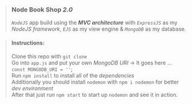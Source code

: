 > ### Node Book Shop _2.0_
> _`NodeJS`_ app build using the _**MVC architecture**_ with _`ExpressJS`_ as my _NodeJS framework_, _`EJS`_ as my view engine &amp; _`MongoDB`_ as my database.

> #### Instructions:  
> Clone this repo with `git clone`  
> Go into `app.js` and put your own *MongoDB URI* -> It goes here ... `const MONGODB_URI = ''`;    
> Run `npm install` to install all of the _dependencies_  
> Additionally you should install `nodemon` with `npm i nodemon` for better _dev environment_  
> After that just run `npm start` to start up `nodemon` and see it in action.  
